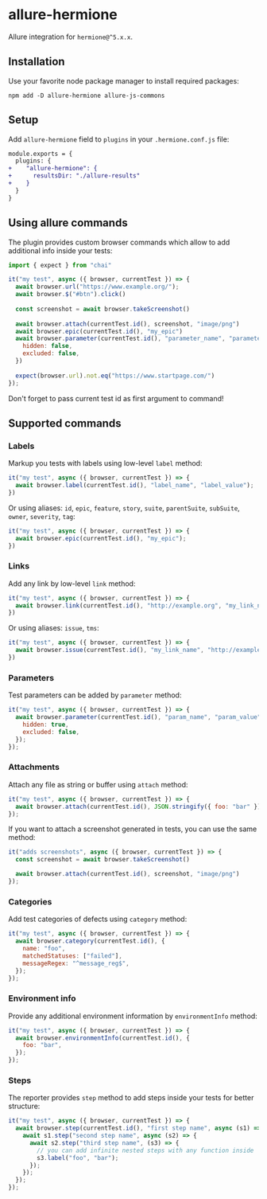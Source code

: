 # allure-hermione

Allure integration for `hermione@^5.x.x`.

## Installation

Use your favorite node package manager to install required packages:

```shell
npm add -D allure-hermione allure-js-commons      
```

## Setup

Add `allure-hermione` field to `plugins` in your `.hermione.conf.js` file:

```diff
module.exports = {
  plugins: {
+    "allure-hermione": {
+      resultsDir: "./allure-results"
+    }
  }
}
```

## Using allure commands

The plugin provides custom browser commands which allow to add additional info
inside your tests:

```javascript
import { expect } from "chai"

it("my test", async ({ browser, currentTest }) => {
  await browser.url("https://www.example.org/");
  await browser.$("#btn").click()
  
  const screenshot = await browser.takeScreenshot()
  
  await browser.attach(currentTest.id(), screenshot, "image/png")
  await browser.epic(currentTest.id(), "my_epic")
  await browser.parameter(currentTest.id(), "parameter_name", "parameter_value", {
    hidden: false,
    excluded: false,
  })
  
  expect(browser.url).not.eq("https://www.startpage.com/")
});
```

Don't forget to pass current test id as first argument to command!

## Supported commands

### Labels

Markup you tests with labels using low-level `label` method:

```js
it("my test", async ({ browser, currentTest }) => {
  await browser.label(currentTest.id(), "label_name", "label_value");
})
```

Or using aliases: `id`, `epic`, `feature`, `story`, `suite`, `parentSuite`, `subSuite`,
`owner`, `severity`, `tag`:

```js
it("my test", async ({ browser, currentTest }) => {
  await browser.epic(currentTest.id(), "my_epic");
})
```

### Links

Add any link by low-level `link` method:

```js
it("my test", async ({ browser, currentTest }) => {
  await browser.link(currentTest.id(), "http://example.org", "my_link_name", "my_link_type");
})
```

Or using aliases: `issue`, `tms`:

```js
it("my test", async ({ browser, currentTest }) => {
  await browser.issue(currentTest.id(), "my_link_name", "http://example.org");
})
```

### Parameters

Test parameters can be added by `parameter` method:

```js
it("my test", async ({ browser, currentTest }) => {
  await browser.parameter(currentTest.id(), "param_name", "param_value", {
    hidden: true,
    excluded: false,
  });
});
```

### Attachments

Attach any file as string or buffer using `attach` method:

```js
it("my test", async ({ browser, currentTest }) => {
  await browser.attach(currentTest.id(), JSON.stringify({ foo: "bar" }), "application/json");
});
```

If you want to attach a screenshot generated in tests, you can use the same method:

```js
it("adds screenshots", async ({ browser, currentTest }) => {
  const screenshot = await browser.takeScreenshot()

  await browser.attach(currentTest.id(), screenshot, "image/png")
});
```

### Categories

Add test categories of defects using `category` method:

```js
it("my test", async ({ browser, currentTest }) => {
  await browser.category(currentTest.id(), {
    name: "foo",
    matchedStatuses: ["failed"],
    messageRegex: "^message_reg$",
  });
});
```

### Environment info

Provide any additional environment information by `environmentInfo` method:

```js
it("my test", async ({ browser, currentTest }) => {
  await browser.environmentInfo(currentTest.id(), {
    foo: "bar",
  });
});
```

### Steps

The reporter provides `step` method to add steps inside your tests for better structure:

```js
it("my test", async ({ browser, currentTest }) => {
  await browser.step(currentTest.id(), "first step name", async (s1) => {
    await s1.step("second step name", async (s2) => {
      await s2.step("third step name", (s3) => {
        // you can add infinite nested steps with any function inside
        s3.label("foo", "bar");
      });
    });
  });
});
```

